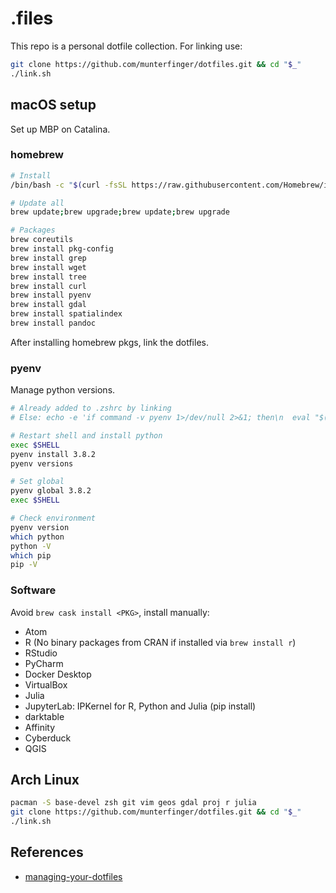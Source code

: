 # .files

This repo is a personal dotfile collection. For linking use:
``` bash
git clone https://github.com/munterfinger/dotfiles.git && cd "$_"
./link.sh
```

## macOS setup
Set up MBP on Catalina.

### homebrew

``` sh
# Install
/bin/bash -c "$(curl -fsSL https://raw.githubusercontent.com/Homebrew/install/master/install.sh)"

# Update all
brew update;brew upgrade;brew update;brew upgrade

# Packages
brew coreutils
brew install pkg-config
brew install grep
brew install wget
brew install tree
brew install curl
brew install pyenv
brew install gdal
brew install spatialindex
brew install pandoc
```

After installing homebrew pkgs, link the dotfiles.

### pyenv
Manage python versions.

``` bash
# Already added to .zshrc by linking
# Else: echo -e 'if command -v pyenv 1>/dev/null 2>&1; then\n  eval "$(pyenv init -)"\nfi' >> ~/.zshrc

# Restart shell and install python
exec $SHELL
pyenv install 3.8.2
pyenv versions

# Set global
pyenv global 3.8.2
exec $SHELL

# Check environment
pyenv version
which python
python -V
which pip
pip -V
```

### Software
Avoid `brew cask install <PKG>`, install manually:

* Atom
* R (No binary packages from CRAN if installed via `brew install r`)
* RStudio
* PyCharm
* Docker Desktop
* VirtualBox
* Julia
* JupyterLab: IPKernel for R, Python and Julia (pip install)
* darktable
* Affinity
* Cyberduck
* QGIS

## Arch Linux
```sh
pacman -S base-devel zsh git vim geos gdal proj r julia
git clone https://github.com/munterfinger/dotfiles.git && cd "$_"
./link.sh
```

## References

* [managing-your-dotfiles](https://www.anishathalye.com/2014/08/03/managing-your-dotfiles/)
